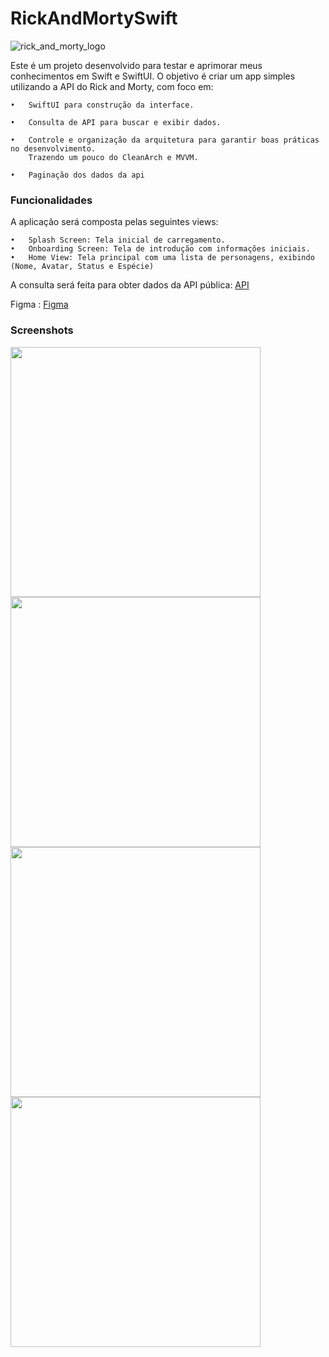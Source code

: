 # RickAndMortySwift
![rick_and_morty_logo](https://github.com/user-attachments/assets/ff411451-4d7e-4e91-a652-454c5b8c9267)


Este é um projeto desenvolvido para testar e aprimorar meus conhecimentos em Swift e SwiftUI. O objetivo é criar um app simples utilizando a API do Rick and Morty, com foco em:

	•	SwiftUI para construção da interface.
 
	•	Consulta de API para buscar e exibir dados.
 
	•	Controle e organização da arquitetura para garantir boas práticas no desenvolvimento. 
		Trazendo um pouco do CleanArch e MVVM.
  
	•	Paginação dos dados da api


### Funcionalidades

A aplicação será composta pelas seguintes views:

	•	Splash Screen: Tela inicial de carregamento.
	•	Onboarding Screen: Tela de introdução com informações iniciais.
	•	Home View: Tela principal com uma lista de personagens, exibindo (Nome, Avatar, Status e Espécie)

A consulta será feita para obter dados da API pública: [API](https://rickandmortyapi.com/api/character)

Figma : [Figma](https://www.figma.com/design/eoO2lnldlxcGDC4CXz4ngU/React-design-(Rick-%26-Morty-API)-(Community)?node-id=85-4&t=4ZwJlf4b0wAm65hJ-0)


### Screenshots
<img src="https://github.com/user-attachments/assets/7bf3a9df-f2ca-4392-ae26-25ec90275880" width="400" />
<img src="https://github.com/user-attachments/assets/72a8ddef-5e7f-4fbb-a08d-5c7b840ad77b" width="400" />
<img src="https://github.com/user-attachments/assets/80c740de-c560-40c1-8c38-0c804dc8ae31" width="400" />
<img src="https://github.com/user-attachments/assets/992bf9fe-29fd-42e5-83d2-42ae085a3cbf" width="400" />
